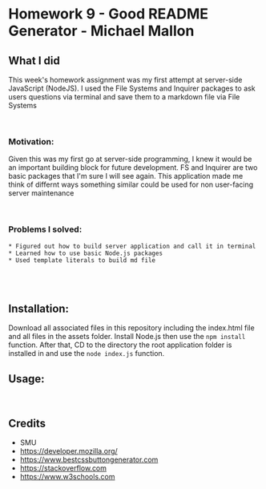 # Homework 9 - Good README Generator - Michael Mallon

## What I did

This week's homework assignment was my first attempt at server-side JavaScript (NodeJS). I used the File Systems and Inquirer packages to ask users questions via terminal and save them to a markdown file via File Systems


<br>

### Motivation:
Given this was my first go at server-side programming, I knew it would be an important building block for future development. FS and Inquirer are two basic packages that I'm sure I will see again. This application made me think of differnt ways something similar could be used for non user-facing server maintenance

<br>

### Problems I solved:
    * Figured out how to build server application and call it in terminal
    * Learned how to use basic Node.js packages
    * Used template literals to build md file

<br />
<br />

## Installation:
Download all associated files in this repository including the index.html file and all files in the assets folder. Install Node.js then use the `npm install` function. After that, CD to the directory the root application folder is installed in and use the `node index.js` function.

## Usage:


<br />

## Credits
- SMU
- https://developer.mozilla.org/
- https://www.bestcssbuttongenerator.com
- https://stackoverflow.com
- https://www.w3schools.com
